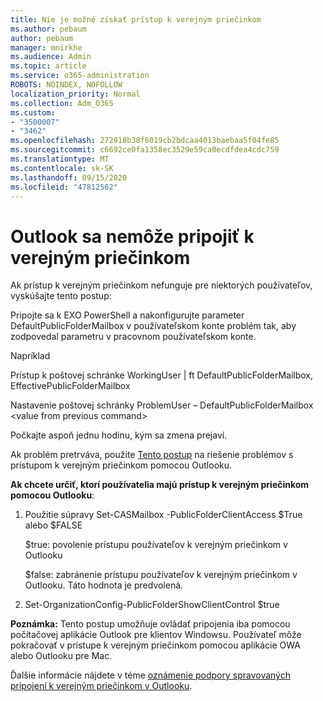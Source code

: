 ```yaml
---
title: Nie je možné získať prístup k verejným priečinkom
ms.author: pebaum
author: pebaum
manager: mnirkhe
ms.audience: Admin
ms.topic: article
ms.service: o365-administration
ROBOTS: NOINDEX, NOFOLLOW
localization_priority: Normal
ms.collection: Adm_O365
ms.custom:
- "3500007"
- "3462"
ms.openlocfilehash: 272918b38f6019cb2bdcaa4013baebaa5f04fe85
ms.sourcegitcommit: c6692ce0fa1358ec3529e59ca0ecdfdea4cdc759
ms.translationtype: MT
ms.contentlocale: sk-SK
ms.lasthandoff: 09/15/2020
ms.locfileid: "47812562"
---
```

# <a name="outlook-cannot-connect-to-public-folders"></a>Outlook sa nemôže pripojiť k verejným priečinkom

Ak prístup k verejným priečinkom nefunguje pre niektorých používateľov, vyskúšajte tento postup:

Pripojte sa k EXO PowerShell a nakonfigurujte parameter DefaultPublicFolderMailbox v používateľskom konte problém tak, aby zodpovedal parametru v pracovnom používateľskom konte.

Napríklad

Prístup k poštovej schránke WorkingUser | ft DefaultPublicFolderMailbox, EffectivePublicFolderMailbox

Nastavenie poštovej schránky ProblemUser – DefaultPublicFolderMailbox \<value from previous command>

Počkajte aspoň jednu hodinu, kým sa zmena prejaví.

Ak problém pretrváva, použite [Tento postup](https://aka.ms/pfcte) na riešenie problémov s prístupom k verejným priečinkom pomocou Outlooku.
 
**Ak chcete určiť, ktorí používatelia majú prístup k verejným priečinkom pomocou Outlooku**:

1.  Použitie súpravy Set-CASMailbox <mailboxname> -PublicFolderClientAccess $True alebo $FALSE  
      
    $true: povolenie prístupu používateľov k verejným priečinkom v Outlooku  
      
    $false: zabránenie prístupu používateľov k verejným priečinkom v Outlooku. Táto hodnota je predvolená.  
        
2.  Set-OrganizationConfig-PublicFolderShowClientControl $true   
      
**Poznámka:** Tento postup umožňuje ovládať pripojenia iba pomocou počítačovej aplikácie Outlook pre klientov Windowsu. Používateľ môže pokračovať v prístupe k verejným priečinkom pomocou aplikácie OWA alebo Outlooku pre Mac.
 
Ďalšie informácie nájdete v téme [oznámenie podpory spravovaných pripojení k verejným priečinkom v Outlooku](https://aka.ms/controlpf).